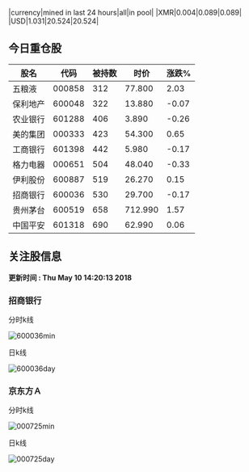 |currency|mined in last 24 hours|all|in pool|
|XMR|0.004|0.089|0.089|
|USD|1.031|20.524|20.524|

## 今日重仓股 

|股名|代码|被持数|时价|涨跌%|
|---|---|---|---|---|
|五粮液|000858|312|77.800|2.03|
|保利地产|600048|322|13.880|-0.07|
|农业银行|601288|406|3.890|-0.26|
|美的集团|000333|423|54.300|0.65|
|工商银行|601398|442|5.980|-0.17|
|格力电器|000651|504|48.040|-0.33|
|伊利股份|600887|519|26.270|0.15|
|招商银行|600036|530|29.700|-0.17|
|贵州茅台|600519|658|712.990|1.57|
|中国平安|601318|690|62.990|0.06|

## 关注股信息
**更新时间 : Thu May 10 14:20:13 2018**
### 招商银行 
分时k线

![600036min](http://image.sinajs.cn/newchart/min/n/sh600036.gif)

日k线

![600036day](http://image.sinajs.cn/newchart/daily/n/sh600036.gif)

### 京东方Ａ 
分时k线

![000725min](http://image.sinajs.cn/newchart/min/n/sz000725.gif)

日k线

![000725day](http://image.sinajs.cn/newchart/daily/n/sz000725.gif)

